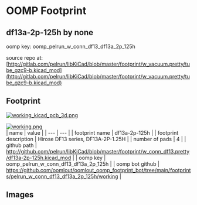 # OOMP Footprint  
## df13a-2p-125h  by none  
  
oomp key: oomp_pelrun_w_conn_df13_df13a_2p_125h  
  
source repo at: [http://gitlab.com/pelrun/libKiCad/blob/master/footprint/w_vacuum.pretty/tube_gzc9-b.kicad_mod](http://gitlab.com/pelrun/libKiCad/blob/master/footprint/w_vacuum.pretty/tube_gzc9-b.kicad_mod)  
## Footprint  
  
[![working_kicad_pcb_3d.png](working_kicad_pcb_3d_600.png)](working_kicad_pcb_3d.png)  
  
[![working.png](working_600.png)](working.png)  
| name | value | 
| --- | --- | 
| footprint name | df13a-2p-125h | 
| footprint description | Hirose DF13 series, DF13A-2P-1.25H | 
| number of pads | 4 | 
| github path | http://github.com/pelrun/libKiCad/blob/master/footprint/w_conn_df13.pretty/df13a-2p-125h.kicad_mod | 
| oomp key | oomp_pelrun_w_conn_df13_df13a_2p_125h | 
| oomp bot github | https://github.com/oomlout/oomlout_oomp_footprint_bot/tree/main/footprints/pelrun_w_conn_df13_df13a_2p_125h/working | 
## Images  
